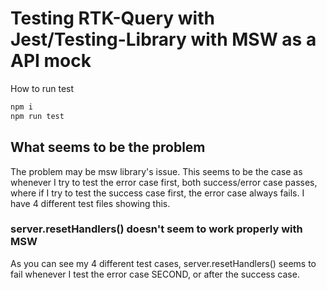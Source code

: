 # Testing RTK-Query with Jest/Testing-Library with MSW as a API mock

How to run test

```javascript
npm i
npm run test
```

## What seems to be the problem

The problem may be msw library's issue.
This seems to be the case as whenever I try to test the error case first, both success/error case passes, where if I try to test the success case first, the error case always fails.
I have 4 different test files showing this.

### server.resetHandlers() doesn't seem to work properly with MSW

As you can see my 4 different test cases, server.resetHandlers() seems to fail whenever I test the error case SECOND, or after the success case.
